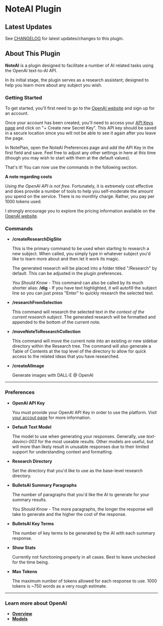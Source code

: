 # NoteAI Plugin

## Latest Updates

See [CHANGELOG](https://github.com/NotePlan/plugins/blob/main/scrollpointclick.AI/CHANGELOG.md) for latest updates/changes to this plugin.

## About This Plugin 

**NoteAI** is a plugin designed to facilitate a number of AI related tasks using the OpenAI text-to-AI API.

In its initial stage, the plugin serves as a research assistant; designed to help you learn more about any subject you wish. 

### Getting Started
To get started, you'll first need to go to the [OpenAI website](https://openai.com/api/) and sign up for an account.

Once your account has been created, you'll need to access your [API Keys page](https://beta.openai.com/account/api-keys) and click on "+ Create new Secret Key". This API key should be saved in a secure location since you will not be able to see it again after you leave the page. 

In NotePlan, open the NoteAI Preferences page and add the API Key in the first field and save. Feel free to adjust any other settings in here at this time (though you may wish to start with them at the default values).

That's it! You can now use the commands in the following section.

**A note regarding costs**

*Using the OpenAI API is not free.* Fortunately, it is extremely cost effective and does provide a number of tools to help you self-moderate the amount you spend on the service. There is no monthly charge. Rather, you pay per 1000 tokens used. 

I strongly encourage you to explore the pricing information available on the [OpenAI website](https://openai.com/api/pricing/).

### Commands
- **/createResearchDigSite**

    This is the primary command to be used when starting to research a new subject. When called, you simply type in whatever subject you'd like to learn more about and then let it work its magic.

    The generated research will be placed into a folder titled "/Research" by default. This can be adjusted in the plugin preferences.

    *You Should Know*
        - This command can also be called by its much shorter alias: **/dig**
        - If you have text highlighted, it will autofill the subject line so you can just press "Enter" to quickly research the selected text.

- **/researchFromSelection**

    This command will research the selected text *in the context of the current research subject.* The generated research will be formatted and appended to the bottom of the current note.

- **/moveNoteToResearchCollection**

    This command will move the current note into an existing or new sidebar directory within the Research tree. The command will also generate a Table of Contents at the top level of the directory to allow for quick access to the related ideas that you have researched.

- **/createAIImage**

    Generate images with DALL-E @ OpenAI

    
---
### Preferences
- **OpenAI API Key**

    You must provide your OpenAI API Key in order to use the platform.
    Visit [your accout page](https://beta.openai.com/account/api-keys) for more information.

- **Default Text Model**

    The model to use when generating your responses. Generally, use *text-davinci-003* for the most useable results. Other models are useful, but will more than likely result in unusable responses due to their limited support for understanding context and formatting.

- **Research Directory**

    Set the directory that you'd like to use as the base-level research directory.

- **BulletsAI Summary Paragraphs**

    The number of paragraphs that you'd like the AI to generate for your summary results. 

    *You Should Know*
        - The more paragraphs, the longer the response will take to generate and the higher the cost of the response.

- **BulletsAI Key Terms**

    The number of key terms to be generated by the AI with each summary response.

- **Show Stats**

    Currently not functioning properly in all cases. Best to leave unchecked for the time being.

- **Max Tokens**

    The maximum number of tokens allowed for each response to use. 1000 tokens is ~750 words as a very rough estimate.

---
### Learn more about OpenAI
- **[Overview](https://beta.openai.com/docs/introduction/overview)**
- **[Models](https://beta.openai.com/docs/models)**
